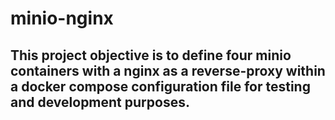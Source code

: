 # minio-nginx

## This project objective is to define four minio containers with a nginx as a reverse-proxy within a docker compose configuration file for testing and development purposes.
